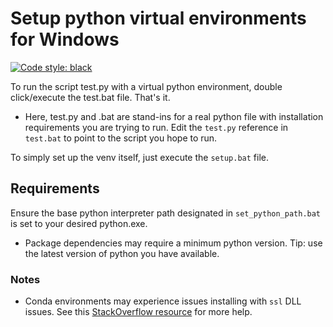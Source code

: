 # Setup python virtual environments for Windows

<a href="https://github.com/psf/black"><img alt="Code style: black" src="https://img.shields.io/badge/code%20style-black-000000.svg"></a>

To run the script test.py with a virtual python environment, 
double click/execute the test.bat file.
That's it.

- Here, test.py and .bat are stand-ins for a real python file with installation requirements you are trying to run. 
Edit the `test.py` reference in `test.bat` to point to the script you hope to run.

To simply set up the venv itself, just execute the `setup.bat` file.

## Requirements

Ensure the base python interpreter path designated in `set_python_path.bat`
is set to your desired python.exe.

- Package dependencies may require a minimum python version. 
Tip: use the latest version of python you have available. 

### Notes
- Conda environments may experience issues installing with `ssl` DLL issues.
See this [StackOverflow resource](https://stackoverflow.com/questions/54175042/python-3-7-anaconda-environment-import-ssl-dll-load-fail-error/60405693#60405693) 
for more help.
